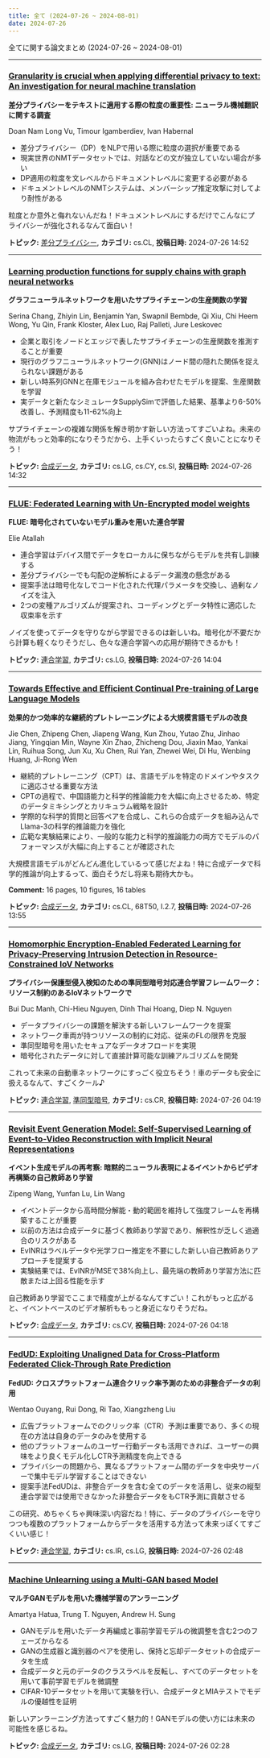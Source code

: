 ```yaml
---
title: 全て (2024-07-26 ~ 2024-08-01)
date: 2024-07-26
---
```


全てに関する論文まとめ (2024-07-26 ~ 2024-08-01)


- - -

### [Granularity is crucial when applying differential privacy to text: An investigation for neural machine translation](http://arxiv.org/abs/2407.18789)

**差分プライバシーをテキストに適用する際の粒度の重要性: ニューラル機械翻訳に関する調査**

Doan Nam Long Vu, Timour Igamberdiev, Ivan Habernal

- 差分プライバシー（DP）をNLPで用いる際に粒度の選択が重要である
- 現実世界のNMTデータセットでは、対話などの文が独立していない場合が多い
- DP適用の粒度を文レベルからドキュメントレベルに変更する必要がある
- ドキュメントレベルのNMTシステムは、メンバーシップ推定攻撃に対してより耐性がある

粒度とか意外と侮れないんだね！ドキュメントレベルにするだけでこんなにプライバシーが強化されるなんて面白い！



**トピック:** [差分プライバシー](../../dp), **カテゴリ:** cs.CL, **投稿日時:** 2024-07-26 14:52


- - -

### [Learning production functions for supply chains with graph neural networks](http://arxiv.org/abs/2407.18772)

**グラフニューラルネットワークを用いたサプライチェーンの生産関数の学習**

Serina Chang, Zhiyin Lin, Benjamin Yan, Swapnil Bembde, Qi Xiu, Chi Heem Wong, Yu Qin, Frank Kloster, Alex Luo, Raj Palleti, Jure Leskovec

- 企業と取引をノードとエッジで表したサプライチェーンの生産関数を推測することが重要
- 現行のグラフニューラルネットワーク(GNN)はノード間の隠れた関係を捉えられない課題がある
- 新しい時系列GNNと在庫モジュールを組み合わせたモデルを提案、生産関数を学習
- 実データと新たなシミュレータSupplySimで評価した結果、基準より6-50%改善し、予測精度も11-62%向上

サプライチェーンの複雑な関係を解き明かす新しい方法ってすごいよね。未来の物流がもっと効率的になりそうだから、上手くいったらすごく良いことになりそう！



**トピック:** [合成データ](../../sd), **カテゴリ:** cs.LG, cs.CY, cs.SI, **投稿日時:** 2024-07-26 14:32


- - -

### [FLUE: Federated Learning with Un-Encrypted model weights](http://arxiv.org/abs/2407.18750)

**FLUE: 暗号化されていないモデル重みを用いた連合学習**

Elie Atallah

- 連合学習はデバイス間でデータをローカルに保ちながらモデルを共有し訓練する
- 差分プライバシーでも勾配の逆解析によるデータ漏洩の懸念がある
- 提案手法は暗号化なしでコード化された代理パラメータを交換し、過剰なノイズを注入
- 2つの変種アルゴリズムが提案され、コーディングとデータ特性に適応した収束率を示す

ノイズを使ってデータを守りながら学習できるのは新しいね。暗号化が不要だから計算も軽くなりそうだし、色々な連合学習への応用が期待できるかも！



**トピック:** [連合学習](../../fl), **カテゴリ:** cs.LG, **投稿日時:** 2024-07-26 14:04


- - -

### [Towards Effective and Efficient Continual Pre-training of Large Language Models](http://arxiv.org/abs/2407.18743)

**効果的かつ効率的な継続的プレトレーニングによる大規模言語モデルの改良**

Jie Chen, Zhipeng Chen, Jiapeng Wang, Kun Zhou, Yutao Zhu, Jinhao Jiang, Yingqian Min, Wayne Xin Zhao, Zhicheng Dou, Jiaxin Mao, Yankai Lin, Ruihua Song, Jun Xu, Xu Chen, Rui Yan, Zhewei Wei, Di Hu, Wenbing Huang, Ji-Rong Wen

- 継続的プレトレーニング（CPT）は、言語モデルを特定のドメインやタスクに適応させる重要な方法
- CPTの過程で、中国語能力と科学的推論能力を大幅に向上させるため、特定のデータミキシングとカリキュラム戦略を設計
- 学際的な科学的質問と回答ペアを合成し、これらの合成データを組み込んでLlama-3の科学的推論能力を強化
- 広範な実験結果により、一般的な能力と科学的推論能力の両方でモデルのパフォーマンスが大幅に向上することが確認された

大規模言語モデルがどんどん進化しているって感じだよね！特に合成データで科学的推論が向上するって、面白そうだし将来も期待大かも。

**Comment:** 16 pages, 10 figures, 16 tables

**トピック:** [合成データ](../../sd), **カテゴリ:** cs.CL, 68T50, I.2.7, **投稿日時:** 2024-07-26 13:55


- - -

### [Homomorphic Encryption-Enabled Federated Learning for Privacy-Preserving Intrusion Detection in Resource-Constrained IoV Networks](http://arxiv.org/abs/2407.18503)

**プライバシー保護型侵入検知のための準同型暗号対応連合学習フレームワーク：リソース制約のあるIoVネットワークで**

Bui Duc Manh, Chi-Hieu Nguyen, Dinh Thai Hoang, Diep N. Nguyen

- データプライバシーの課題を解決する新しいフレームワークを提案
- ネットワーク車両が持つリソースの制約に対応、従来のFLの限界を克服
- 準同型暗号を用いたセキュアなデータオフロードを実現
- 暗号化されたデータに対して直接計算可能な訓練アルゴリズムを開発

これって未来の自動車ネットワークにすっごく役立ちそう！車のデータも安全に扱えるなんて、すごくクール♪



**トピック:** [連合学習](../../fl), [準同型暗号](../../he), **カテゴリ:** cs.CR, **投稿日時:** 2024-07-26 04:19


- - -

### [Revisit Event Generation Model: Self-Supervised Learning of Event-to-Video Reconstruction with Implicit Neural Representations](http://arxiv.org/abs/2407.18500)

**イベント生成モデルの再考察: 暗黙的ニューラル表現によるイベントからビデオ再構築の自己教師あり学習**

Zipeng Wang, Yunfan Lu, Lin Wang

- イベントデータから高時間分解能・動的範囲を維持して強度フレームを再構築することが重要
- 以前の方法は合成データに基づく教師あり学習であり、解釈性が乏しく過適合のリスクがある
- EvINRはラベルデータや光学フロー推定を不要にした新しい自己教師ありアプローチを提案する
- 実験結果では、EvINRがMSEで38%向上し、最先端の教師あり学習方法に匹敵または上回る性能を示す

自己教師あり学習でここまで精度が上がるなんてすごい！これがもっと広がると、イベントベースのビデオ解析ももっと身近になりそうだね。



**トピック:** [合成データ](../../sd), **カテゴリ:** cs.CV, **投稿日時:** 2024-07-26 04:18


- - -

### [FedUD: Exploiting Unaligned Data for Cross-Platform Federated Click-Through Rate Prediction](http://arxiv.org/abs/2407.18472)

**FedUD: クロスプラットフォーム連合クリック率予測のための非整合データの利用**

Wentao Ouyang, Rui Dong, Ri Tao, Xiangzheng Liu

- 広告プラットフォームでのクリック率（CTR）予測は重要であり、多くの現在の方法は自身のデータのみを使用する
- 他のプラットフォームのユーザー行動データも活用できれば、ユーザーの興味をより良くモデル化しCTR予測精度を向上できる
- プライバシーの問題から、異なるプラットフォーム間のデータを中央サーバーで集中モデル学習することはできない
- 提案手法FedUDは、非整合データを含む全てのデータを活用し、従来の縦型連合学習では使用できなかった非整合データをもCTR予測に貢献させる

この研究、めちゃくちゃ興味深い内容だね！特に、データのプライバシーを守りつつも複数のプラットフォームからデータを活用する方法って未来っぽくてすごくいい感じ！



**トピック:** [連合学習](../../fl), **カテゴリ:** cs.IR, cs.LG, **投稿日時:** 2024-07-26 02:48


- - -

### [Machine Unlearning using a Multi-GAN based Model](http://arxiv.org/abs/2407.18467)

**マルチGANモデルを用いた機械学習のアンラーニング**

Amartya Hatua, Trung T. Nguyen, Andrew H. Sung

- GANモデルを用いたデータ再編成と事前学習モデルの微調整を含む2つのフェーズからなる
- GANの生成器と識別器のペアを使用し、保持と忘却データセットの合成データを生成
- 合成データと元のデータのクラスラベルを反転し、すべてのデータセットを用いて事前学習モデルを微調整
- CIFAR-10データセットを用いて実験を行い、合成データとMIAテストでモデルの優越性を証明

新しいアンラーニング方法ってすごく魅力的！GANモデルの使い方には未来の可能性を感じるね。



**トピック:** [合成データ](../../sd), **カテゴリ:** cs.LG, **投稿日時:** 2024-07-26 02:28
